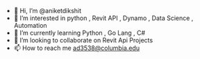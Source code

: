 - 👋 Hi, I’m @aniketdikshit
- 👀 I’m interested in python , Revit API , Dynamo , Data Science , Automation
- 🌱 I’m currently learning Python , Go Lang , C#
- 💞️ I’m looking to collaborate on Revit Api Projects
- 📫 How to reach me ad3538@columbia.edu

<!---
aniketdikshit/aniketdikshit is a ✨ special ✨ repository because its `README.md` (this file) appears on your GitHub profile.
You can click the Preview link to take a look at your changes.
--->
